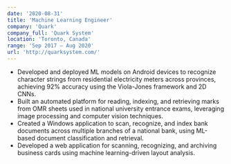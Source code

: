 ```yaml
---
date: '2020-08-31'
title: 'Machine Learning Engineer'
company: 'Quark'
company_full: 'Quark System'
location: 'Toronto, Canada'
range: 'Sep 2017 – Aug 2020'
url: 'http://quarksystem.com/'
---
```


- Developed and deployed ML models on Android devices to recognize character strings from residential electricity meters across provinces, achieving 92% accuracy using the Viola-Jones framework and 2D CNNs.
- Built an automated platform for reading, indexing, and retrieving marks from OMR sheets used in national university entrance exams, leveraging image processing and computer vision techniques.
- Created a Windows application to scan, recognize, and index bank documents across multiple branches of a national bank, using ML-based document classification and retrieval.
- Developed a web application for scanning, recognizing, and archiving business cards using machine learning-driven layout analysis.
